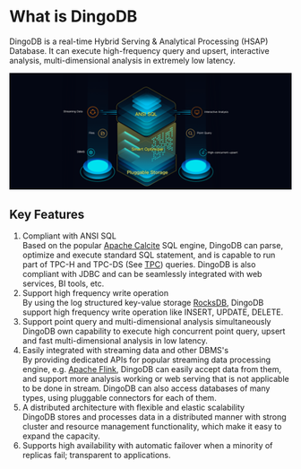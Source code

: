 # What is DingoDB

DingoDB is a real-time Hybrid Serving & Analytical Processing (HSAP) Database. It can execute high-frequency query and
upsert, interactive analysis, multi-dimensional analysis in extremely low latency.

![](../images/dingo_stack.png)

## Key Features

1. Compliant with ANSI SQL  
   Based on the popular [Apache Calcite](https://calcite.apache.org/) SQL engine, DingoDB can parse, optimize and
   execute standard SQL statement, and is capable to run part of TPC-H and TPC-DS (See [TPC](http://www.tpc.org/))
   queries. DingoDB is also compliant with JDBC and can be seamlessly integrated with web services, BI tools, etc.
2. Support high frequency write operation  
   By using the log structured key-value storage [RocksDB](https://rocksdb.org/), DingoDB support high frequency write
   operation like INSERT, UPDATE, DELETE.
3. Support point query and multi-dimensional analysis simultaneously  
   DingoDB own capability to execute high concurrent point query, upsert and fast multi-dimensional analysis in low latency.
4. Easily integrated with streaming data and other DBMS's  
   By providing dedicated APIs for popular streaming data processing engine,
   e.g. [Apache Flink](https://flink.apache.org/), DingoDB can easily accept data from them, and support more analysis
   working or web serving that is not applicable to be done in stream. DingoDB can also access databases of many types,
   using pluggable connectors for each of them.
5. A distributed architecture with flexible and elastic scalability  
   DingoDB stores and processes data in a distributed manner with strong cluster and resource management functionality,
   which make it easy to expand the capacity.
6. Supports high availability with automatic failover when a minority of replicas fail; transparent to applications.
